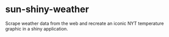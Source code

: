 # sun-shiny-weather
Scrape weather data from the web and recreate an iconic NYT temperature graphic in a shiny application.
